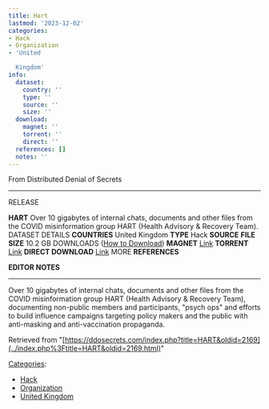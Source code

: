 ```yaml
---
title: Hart
lastmod: '2023-12-02'
categories:
- Hack
- Organization
- 'United

  Kingdom'
info:
  dataset:
    country: ''
    type: ''
    source: ''
    size: ''
  download:
    magnet: ''
    torrent: ''
    direct: ''
  references: []
  notes: ''
---
```




From Distributed Denial of Secrets

---
RELEASE

**HART**
Over 10 gigabytes of internal chats, documents and other files from the COVID misinformation group HART (Health Advisory & Recovery Team).
DATASET DETAILS
**COUNTRIES** United Kingdom
**TYPE** Hack
**SOURCE**
**FILE SIZE** 10.2 GB
DOWNLOADS ([How to Download](Torrents.html "Torrents"))
**MAGNET** [Link](magnet:?xt=urn:btih:fc972d8ab024d6b34ebf3b84b722c2afde650618&dn=HART&tr=udp://tracker.coppersurfer.tk:6969&tr=udp://9.rarbg.to:2920&tr=udp://tracker.opentrackr.org:1337&tr=udp://tracker.leechers-paradise.org:6969&tr=udp://exodus.desync.com:6969)
**TORRENT** [Link](../images/b/b6/HART.torrent)
**DIRECT DOWNLOAD** [Link](https://data.ddosecrets.com/HART/)
MORE
**REFERENCES**

**EDITOR NOTES**

---

Over 10 gigabytes of internal chats, documents and other files from the
COVID misinformation group HART (Health Advisory & Recovery Team),
documenting non-public members and participants, "psych ops" and
efforts to build influence campaigns targeting policy makers and the
public with anti-masking and anti-vaccination propaganda.

Retrieved from
"[https://ddosecrets.com/index.php?title=HART&oldid=2169](../index.php%3Ftitle=HART&oldid=2169.html)"

[Categories](./Special:Categories.html "Special:Categories"):

- [Hack](./Category:Hack.html "Category:Hack")
- [Organization](./Category:Organization.html "Category:Organization")
- [United
Kingdom](./Category:United_Kingdom.html "Category:United Kingdom")
